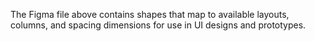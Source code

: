 The Figma file above contains shapes that map to available layouts, columns, and spacing dimensions for use in UI designs and prototypes.